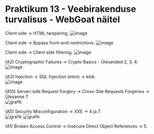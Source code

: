 # Praktikum 13 - Veebirakenduse turvalisus - WebGoat näitel  

Client side -> HTML tampering.
![image](https://github.com/JuhanPauklin/AndmeturbePraktikumid/assets/90179916/645e7be0-12ac-4ac2-a01e-a1e83a9fdda8)

Client side -> Bypass front-end-restrictions.
![image](https://github.com/JuhanPauklin/AndmeturbePraktikumid/assets/90179916/d2df3ebd-b3e0-41ed-ae2f-c456afde4410)

Client side -> Client side filtering.
![image](https://github.com/JuhanPauklin/AndmeturbePraktikumid/assets/90179916/e7b811cb-363e-4689-8c79-089511bcc0e7)

(A2) Cryptographic Failures -> Crypto Basics - Ülesanded 2, 3, 4.  
![image](https://github.com/JuhanPauklin/AndmeturbePraktikumid/assets/90179916/993c5f53-8ff2-43c9-844e-8419b88f736b)

(A3) Injection -> SQL Injection (intro) -> kõik.  
![image](https://github.com/JuhanPauklin/AndmeturbePraktikumid/assets/90179916/ec4656c1-8205-4927-a525-eb0e38e14191)

(A10) Server-side Request Forgery -> Cross-Site Requests Forgeries -> Ülesanne 7.  
![grafik](https://github.com/JuhanPauklin/AndmeturbePraktikumid/assets/90179916/6905f9e4-1101-41f4-90a9-103c08b5dea6)

(A5) Security Misconfiguration -> XXE -> 4 ja 7.  
![grafik](https://github.com/JuhanPauklin/AndmeturbePraktikumid/assets/90179916/656d769e-ba36-4732-b0ad-f64b055383bf)
![grafik](https://github.com/JuhanPauklin/AndmeturbePraktikumid/assets/90179916/6dc2829b-5a9d-4f18-94e4-5360feb4b6d8)


(A1) Broken Access Control -> Insecure Direct Object References -> 5.   
